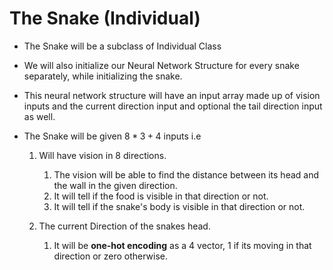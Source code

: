 # The Snake (Individual)

- The Snake will be a subclass of Individual Class

- We will also initialize our Neural Network Structure for every snake separately, while initializing the snake.

- This neural network structure will have an input array made up of vision inputs and the current direction input and optional the tail direction input as well.

- The Snake will be given $8 * 3 + 4$ inputs i.e
    1. Will have vision in 8 directions.

        1. The vision will be able to find the distance between its head and the wall in the given direction.
        2. It will tell if the food is visible in that direction or not.
        3. It will tell if the snake's body is visible in that direction or not.
    2. The current Direction of the snakes head.
        1. It will be **one-hot encoding** as a $4$ vector, $1$ if its moving in that direction or zero otherwise.